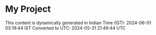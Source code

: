 # My Project

This content is dynamically generated in Indian Time (IST): 2024-06-01 03:19:44 IST
Converted to UTC: 2024-05-31 21:49:44 UTC
